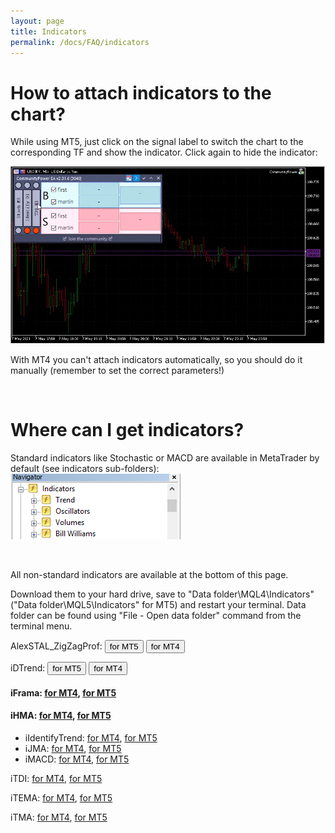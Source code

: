 ```yaml
---
layout: page
title: Indicators
permalink: /docs/FAQ/indicators
---
```


# How to attach indicators to the chart?

While using MT5, just click on the signal label to switch the chart to the corresponding TF and show the indicator. Click again to hide the indicator:

![faq_indy_1.gif](../../assets/img/faq/faq_indy_1.gif)

With MT4 you can't attach indicators automatically, so you should do it manually (remember to set the correct parameters!)

<br />

# Where can I get indicators?

Standard indicators like Stochastic or MACD are available in MetaTrader by default (see indicators sub-folders):
![faq_indy_2.png](../../assets/img/faq/faq_indy_2.png)

<br />

All non-standard indicators are available at the bottom of this page.

Download them to your hard drive, save to "Data folder\MQL4\Indicators\" ("Data folder\MQL5\Indicators\" for MT5) and restart your terminal. Data folder can be found using "File - Open data folder" command from the terminal menu.

AlexSTAL_ZigZagProf:
[<button class="btn btn-success">for MT5</button>]({{site.baseurl}}/assets/Indicators/AlexSTAL_ZigZagProf.ex5)
[<button class="btn btn-success">for MT4</button>]({{site.baseurl}}/assets/Indicators/AlexSTAL_ZigZagProf.ex4)

iDTrend:
[<button class="btn btn-success">for MT5</button>]({{site.baseurl}}/assets/Indicators/iDTrend.ex5)
[<button class="btn btn-success">for MT4</button>]({{site.baseurl}}/assets/Indicators/iDTrend.ex4)

#### iFrama: [for MT4](../../assets/Indicators/iFrama.ex4), [for MT5](../../assets/Indicators/iFrama.ex5)

#### iHMA: [for MT4](../../assets/Indicators/iHMA.ex4), [for MT5](../../assets/Indicators/iHMA.ex5)

 * iIdentifyTrend: [for MT4](../../assets/Indicators/iIdentifyTrend.ex4), [for MT5](../../assets/Indicators/iIdentifyTrend.ex5)
 * iJMA: [for MT4](../../assets/Indicators/iJMA.ex4), [for MT5](../../assets/Indicators/iJMA.ex5)
 * iMACD: [for MT4](../../assets/Indicators/iMACD.ex4), [for MT5](../../assets/Indicators/iMACD.ex5)

iTDI: [for MT4](../../assets/Indicators/iTDI.ex4), [for MT5](../../assets/Indicators/iTDI.ex5)

iTEMA: [for MT4](../../assets/Indicators/iTEMA.ex4), [for MT5](../../assets/Indicators/iTEMA.ex5)

iTMA: [for MT4](../../assets/Indicators/iTMA.ex4), [for MT5](../../assets/Indicators/iTMA.ex5)